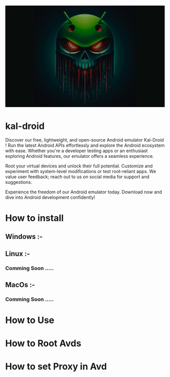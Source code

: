 
![Alt text](bg.png)
# kal-droid

Discover our free, lightweight, and open-source Android emulator Kal-Droid ! Run the latest Android APIs effortlessly and explore the Android ecosystem with ease. Whether you're a developer testing apps or an enthusiast exploring Android features, our emulator offers a seamless experience.

Root your virtual devices and unlock their full potential. Customize and experiment with system-level modifications or test root-reliant apps. We value user feedback; reach out to us on social media for support and suggestions.

Experience the freedom of our Android emulator today. Download now and dive into Android development confidently!

# How to install
## Windows :-


## Linux :-

### Comming Soon .....

## MacOs :-

### Comming Soon .....

# How to Use


# How to Root Avds


# How to set Proxy in Avd
